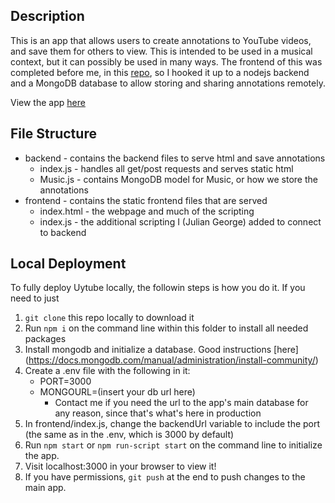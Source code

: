 ## Description
This is an app that allows users to create annotations to YouTube videos, and save them for others to view. This is intended to be used in a musical context, but it can possibly be used in many ways. The frontend of this was completed before me, in this [repo](https://github.com/ospreyelm/uytube), so I hooked it up to a nodejs backend and a MongoDB database to allow storing and sharing annotations remotely.

View the app [here](https://uytube.herokuapp.com)

## File Structure
* backend - contains the backend files to serve html and save annotations
    * index.js - handles all get/post requests and serves static html
    * Music.js - contains MongoDB model for Music, or how we store the annotations
* frontend - contains the static frontend files that are served
    * index.html - the webpage and much of the scripting
    * index.js - the additional scripting I (Julian George) added to connect to backend

## Local Deployment
To fully deploy Uytube locally, the followin steps is how you do it. If you need to just 
1. `git clone` this repo locally to download it
2. Run `npm i` on the command line within this folder to install all needed packages
3. Install mongodb and initialize a database. Good instructions [here] (https://docs.mongodb.com/manual/administration/install-community/)
4. Create a .env file with the following in it:
    * PORT=3000
    * MONGOURL=(insert your db url here)
        * Contact me if you need the url to the app's main database for any reason, since that's what's here in production
5. In frontend/index.js, change the backendUrl variable to include the port (the same as in the .env, which is 3000 by default)
6. Run `npm start` or `npm run-script start` on the command line to initialize the app.
7. Visit localhost:3000 in your browser to view it!
8. If you have permissions, `git push` at the end to push changes to the main app.
